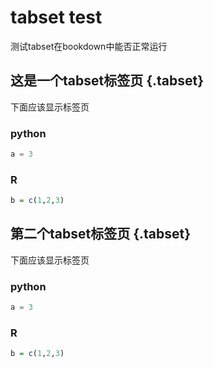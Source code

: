 # tabset test

测试tabset在bookdown中能否正常运行

## 这是一个tabset标签页 {.tabset}

下面应该显示标签页

### python


```python
a = 3
```

### R


```r
b = c(1,2,3)
```

## 第二个tabset标签页 {.tabset}

下面应该显示标签页

### python


```python
a = 3
```

### R


```r
b = c(1,2,3)
```
